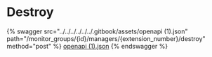 # Destroy

{% swagger src="../../../../../../.gitbook/assets/openapi (1).json" path="/monitor_groups/{id}/managers/{extension_number}/destroy" method="post" %}
[openapi (1).json](<../../../../../../.gitbook/assets/openapi (1).json>)
{% endswagger %}
